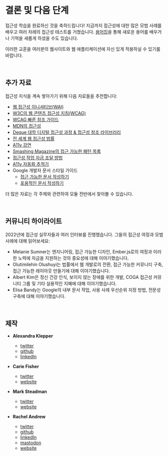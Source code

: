 # 결론 및 다음 단계

접근성 학습을 완료하신 것을 축하드립니다! 지금까지 접근성에 대한 많은 모범 사례를 배우고 여러 차례의 접근성 테스트를 거쳤습니다. [용어집](https://web.dev/learn/accessibility/glossary)을 통해 새로운 용어를 배우거나 기억을 새롭게 하셨을 수도 있습니다.

이러한 교훈을 여러분의 웹사이트와 웹 애플리케이션에 자신 있게 적용하실 수 있기를 바랍니다.

</br>

## 추가 자료

접근성 지식을 계속 쌓아가기 위해 다음 자료들을 추천합니다:

- [웹 접근성 이니셔티브(WAI)](https://www.w3.org/WAI/)
- [W3C의 웹 콘텐츠 접근성 지침(WCAG)](https://www.w3.org/WAI/standards-guidelines/)
- [WCAG 빠른 참조 가이드](https://www.w3.org/WAI/WCAG22/quickref/?versions=2.1)
- [MDN의 접근성](https://developer.mozilla.org/ko/docs/Web/Accessibility)
- [Deque 대학 디지털 접근성 과정 & 접근성 참조 라이브러리](https://dequeuniversity.com/)
- [전 세계 웹 접근성 법률](https://www.w3.org/WAI/policies/)
- [A11y 강연](https://a11ytalks.com/)
- [Smashing Magazine의 접근 가능한 패턴 목록](https://www.smashingmagazine.com/the-smashing-newsletter/smashing-newsletter-issue-289/)
- [접근성 작업 자금 조달 방법](https://pleasefunda11y.com/)
- [A11y 자동화 추적기](https://a11y-automation.dev/)
- Google 개발자 문서 스타일 가이드
  - [접근 가능한 문서 작성하기](https://developers.google.com/style/accessibility)
  - [포용적인 문서 작성하기](https://developers.google.com/style/inclusive-documentation)

더 많은 자료는 각 주제와 관련하여 모듈 전반에서 찾아볼 수 있습니다.

</br>

## 커뮤니티 하이라이트

2022년에 접근성 실무자들과 여러 인터뷰를 진행했습니다. 그들의 접근성 여정과 모범 사례에 대해 읽어보세요:

- Melanie Sumner는 엔지니어링, 접근 가능한 디자인, Ember.js로의 여정과 이러한 노력에 자금을 지원하는 것의 중요성에 대해 이야기했습니다.
- Olutimilehin Olushuyi는 법률에서 웹 개발로의 전환, 접근 가능한 커뮤니티 구축, 접근 가능한 레이아웃 만들기에 대해 이야기했습니다.
- Albert Kim은 정신 건강 인식, 보이지 않는 장애를 위한 개발, COGA 접근성 커뮤니티 그룹 및 기타 실용적인 지혜에 대해 이야기했습니다.
- Elisa Bandy는 Google의 내부 문서 작업, 사용 사례 우선순위 지정 방법, 전문성 구축에 대해 이야기했습니다.

</br>

## 제작

- **Alexandra Klepper**

  - [twitter](https://x.com/alexandrascript)
  - [github](https://github.com/alexandrascript)
  - [linkedIn](https://www.linkedin.com/in/alexandraklepper/)

- **Carie Fisher**

  - [twitter](https://x.com/cariefisher)
  - [website](https://cariefisher.com/)

- **Mark Steadman**

  - [twitter](https://x.com/i/flow/login?redirect_after_login=%2FSteady5063)
  - [website](https://dev.to/steady5063)

- **Rachel Andrew**
  - [twitter](https://x.com/rachelandrew)
  - [github](https://github.com/rachelandrew)
  - [linkedIn](https://www.linkedin.com/in/rachelandrew/)
  - [mastodon](https://front-end.social/@rachelandrew)
  - [website](https://rachelandrew.co.uk/)
